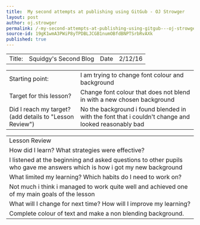 ```yaml
---
title:  My second attempts at publishing using GitGub - OJ Strowger
layout: post
author: oj.strowger
permalink: /-my-second-attempts-at-publishing-using-gitgub---oj-strowger/
source-id: 19gK1wmA3PWiP8yTPDBLJCGB1numOBfdBNPTSrbRvAXk
published: true
---
```

<table>
  <tr>
    <td>Title:  </td>
    <td>Squidgy's Second Blog</td>
    <td>Date</td>
    <td>2/12/16</td>
  </tr>
</table>


<table>
  <tr>
    <td>Starting point:</td>
    <td>I am trying to change font colour and background</td>
  </tr>
  <tr>
    <td>Target for this lesson?</td>
    <td>Change font colour that does not blend in with a new chosen background</td>
  </tr>
  <tr>
    <td>Did I reach my target? 
(add details to "Lesson Review")</td>
    <td>No the background i found blended in with the font that i couldn't change and looked reasonably bad</td>
  </tr>
</table>


<table>
  <tr>
    <td>Lesson Review</td>
  </tr>
  <tr>
    <td>How did I learn? What strategies were effective? </td>
  </tr>
  <tr>
    <td>I listened at the beginning and asked questions to other pupils who gave me answers which is how i got my new  background</td>
  </tr>
  <tr>
    <td>What limited my learning? Which habits do I need to work on? </td>
  </tr>
  <tr>
    <td>Not much i think i managed to work quite well and achieved one of my main goals of the lesson</td>
  </tr>
  <tr>
    <td>What will I change for next time? How will I improve my learning?</td>
  </tr>
  <tr>
    <td>Complete colour of text and make a non blending background.</td>
  </tr>
</table>


